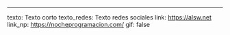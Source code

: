 ---
texto: Texto corto
texto_redes: Texto redes sociales
link: https://alsw.net
link_np: https://nocheprogramacion.com/
gif: false
